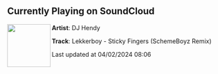## Currently Playing on SoundCloud

[<img align="left" width="100" src="https://i1.sndcdn.com/artworks-zRRPCnymfc4midoy-c6ERSg-t500x500.jpg">](https://soundcloud.com/hendy2017/lekkerboy-sticky-fingers-schemeboyz-remix)

**Artist**: DJ Hendy 

**Track**: Lekkerboy - Sticky Fingers (SchemeBoyz Remix)

Last updated at 04/02/2024 08:06
